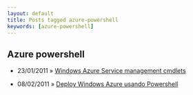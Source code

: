 ```yaml
---
layout: default
title: Posts tagged azure-powershell
keywords: [azure-powershell]
---
```

<h2 class="category">Azure powershell</h2>
<ul class="posts">
<li>
<p>
<span class="date">23/01/2011</span> &raquo; 
<a href="/blog/windows-azure-service-management-cmdlets">Windows Azure Service management cmdlets</a>
</p>
</li> 
<li>
<p>
<span class="date">08/02/2011</span> &raquo; 
<a href="/blog/deploy-windows-azure-usando-powershell">Deploy Windows Azure usando Powershell</a>
</p>
</li> 
</ul>

